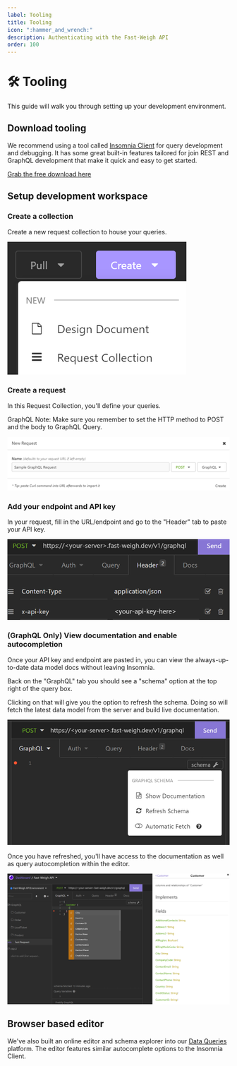```yaml
---
label: Tooling
title: Tooling
icon: ":hammer_and_wrench:"
description: Authenticating with the Fast-Weigh API
order: 100
---
```


# :hammer_and_wrench: Tooling

This guide will walk you through setting up your development environment.

## Download tooling

We recommend using a tool called [Insomnia Client](https://insomnia.rest/products/insomnia) for query development and debugging. It has some great built-in features tailored for join REST and GraphQL development that make it quick and easy to get started.

[Grab the free download here](https://insomnia.rest/download)

## Setup development workspace

### Create a collection

Create a new request collection to house your queries.

![](static/insomnia-req-collection.png)

### Create a request

In this Request Collection, you'll define your queries.

GraphQL Note: Make sure you remember to set the HTTP method to POST and the body to GraphQL Query.

![](static/graphql-query-setup.png)

### Add your endpoint and API key

In your request, fill in the URL/endpoint and go to the "Header" tab to paste your API key.

![](static/insomnia-api-key.png)

### (GraphQL Only) View documentation and enable autocompletion

Once your API key and endpoint are pasted in, you can view the always-up-to-date data model docs without leaving Insomnia.

Back on the "GraphQL" tab you should see a "schema" option at the top right of the query box.

Clicking on that will give you the option to refresh the schema. Doing so will fetch the latest data model from the server and build live documentation.

![](static/insomnia-refresh-schema.png)

Once you have refreshed, you'll have access to the documentation as well as query autocompletion within the editor.

![](static/insomnia-docs.png)


## Browser based editor

We've also built an online editor and schema explorer into our [Data Queries](https://data.fast-weigh.dev) platform. The editor features similar autocomplete options to the Insomnia Client.
